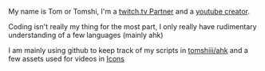 My name is Tom or Tomshi, I'm a [twitch.tv Partner](https://www.twitch.tv/tomshi) and a [youtube creator](https://www.youtube.com/c/tomshiii).

Coding isn't really my thing for the most part, I only really have rudimentary understanding of a few languages (mainly ahk)

I am mainly using github to keep track of my scripts in [tomshiii/ahk](https://github.com/Tomshiii/ahk) and a few assets used for videos in [Icons](https://github.com/Tomshiii/Icons)
